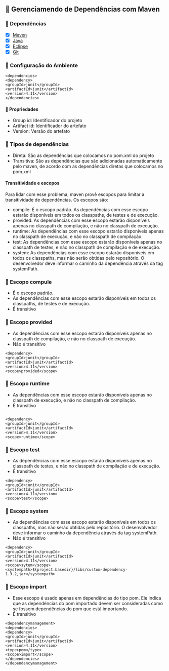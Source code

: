 ## 📌 Gerenciamendo de Dependências com Maven

### 📖 Dependências

- [x] [Maven](https://maven.apache.org/download.cgi)
- [x] [Java](https://www.oracle.com/br/java/technologies/javase/javase-jdk8-downloads.html)
- [x] [Eclipse](https://www.eclipse.org/downloads/)
- [x] [Git](https://git-scm.com/downloads)

### 🚀 Configuração do Ambiente

~~~~mavem
<dependencies>
<dependency>
<groupId>junit</groupId>
<artifactId>junit</artifactId>
<version>4.11</version>
</dependencies>
~~~~

#### 🔗 Propriedades

* Group id: Identificador do projeto
* Artifact id: Identificador do artefato
* Version: Versão do artefato

### 🔗 Tipos de dependências

* Direta: São as dependências que colocamos no pom.xml do projeto
* Transitiva: São as dependências que são adicionadas automaticamente pelo maven, de acordo com as dependências diretas que colocamos no pom.xml

#### Transitividade e escopos

Para lidar com esse problema, maven provê escopos para limitar a transitividade de dependências. Os escopos são:

* compile: É o escopo padrão. As dependências com esse escopo estarão disponíveis em todos os classpaths, de testes e de execução.
* provided: As dependências com esse escopo estarão disponíveis apenas no classpath de compilação, e não no classpath de execução.
* runtime: As dependências com esse escopo estarão disponíveis apenas no classpath de execução, e não no classpath de compilação.
* test: As dependências com esse escopo estarão disponíveis apenas no classpath de testes, e não no classpath de compilação e de execução.
* system: As dependências com esse escopo estarão disponíveis em todos os classpaths, mas não serão obtidas pelo repositório. O desenvolvedor deve informar o caminho da dependência através da tag systemPath.


### 🔗 Escopo compule 

* É o escopo padrão.
* As dependências com esse escopo estarão disponíveis em todos os classpaths, de testes e de execução.
* É transitivo

### 🔗 Escopo provided

* As dependências com esse escopo estarão disponíveis apenas no classpath de compilação, e não no classpath de execução.
* Não é transitivo

~~~~mavem
<dependency>
<groupId>junit</groupId>
<artifactId>junit</artifactId>
<version>4.11</version>
<scope>provided</scope>
~~~~

### 🔗 Escopo runtime

* As dependências com esse escopo estarão disponíveis apenas no classpath de execução, e não no classpath de compilação.
* É transitivo

~~~~mavem

<dependency>
<groupId>junit</groupId>
<artifactId>junit</artifactId>
<version>4.11</version>
<scope>runtime</scope>

~~~~

### 🔗 Escopo test

* As dependências com esse escopo estarão disponíveis apenas no classpath de testes, e não no classpath de compilação e de execução.
* É transitivo

~~~~mavem
<dependency>
<groupId>junit</groupId>
<artifactId>junit</artifactId>
<version>4.11</version>
<scope>test</scope>
~~~~

### 🔗 Escopo system

* As dependências com esse escopo estarão disponíveis em todos os classpaths, mas não serão obtidas pelo repositório. O desenvolvedor deve informar o caminho da dependência através da tag systemPath.
* Não é transitivo

~~~~mavem
<dependency>
<groupId>junit</groupId>
<artifactId>junit</artifactId>
<version>4.11</version>
<scope>sytem</scope>
<systempath>${project.basedir}/libs/custom-dependency-1.3.2,jar</systempath>
~~~~

### 🔗 Escopo import

* Esse escopo é usado apenas em dependências do tipo pom. Ele indica que as dependências do pom importado devem ser consideradas como se fossem dependências do pom que está importando.
* É transitivo

~~~~mavem
<dependencymanagement>
<dependencies>
<dependency>
<groupId>junit</groupId>
<artifactId>junit</artifactId>
<version>4.11</version>
<type>pom</type>
<scope>import</scope>
</dependencies>
</dependencymanagement>
~~~~



